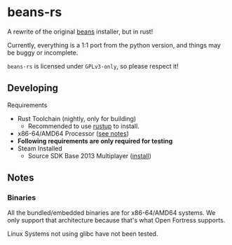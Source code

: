 # beans-rs
A rewrite of the original [beans](https://github.com/int-72h/ofinstaller-beans) installer, but in rust!

Currently, everything is a 1:1 port from the python version, and things may be buggy or incomplete.

`beans-rs` is licensed under `GPLv3-only`, so please respect it!

## Developing
Requirements
- Rust Toolchain (nightly, only for building)
  - Recommended to use [rustup](https://rustup.rs/) to install.
- x86-64/AMD64 Processor ([see notes](#notes-binaries))
- **Following requirements are only required for testing**
- Steam Installed
  - Source SDK Base 2013 Multiplayer ([install](steam://instal/243750))

## Notes
### Binaries
All the bundled/embedded binaries are for x86-64/AMD64 systems. We only support that architecture because that's what Open Fortress supports.

Linux Systems not using glibc have not been tested.
